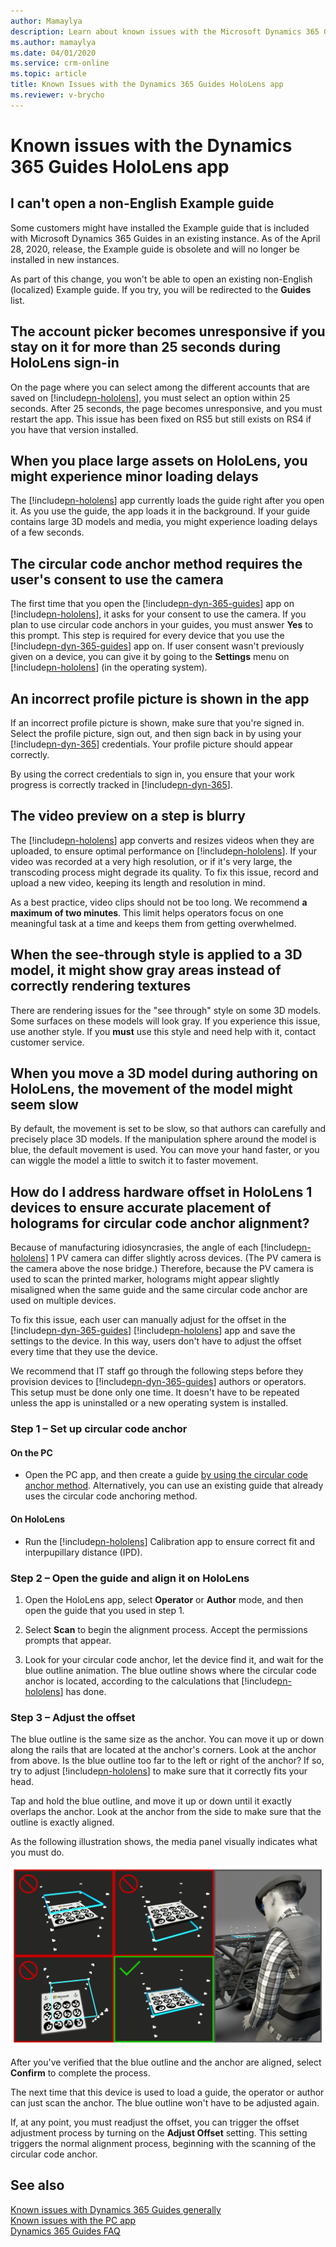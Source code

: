 ```yaml
---
author: Mamaylya
description: Learn about known issues with the Microsoft Dynamics 365 Guides HoloLens app.
ms.author: mamaylya
ms.date: 04/01/2020
ms.service: crm-online
ms.topic: article
title: Known Issues with the Dynamics 365 Guides HoloLens app
ms.reviewer: v-brycho
---
```


# Known issues with the Dynamics 365 Guides HoloLens app

## I can't open a non-English Example guide

Some customers might have installed the Example guide that is included with Microsoft Dynamics 365 Guides in an existing instance. As of the April 28, 2020, release, the Example guide is obsolete and will no longer be installed in new instances. 

As part of this change, you won't be able to open an existing non-English (localized) Example guide. If you try, you will be redirected to the **Guides** list.

## The account picker becomes unresponsive if you stay on it for more than 25 seconds during HoloLens sign-in 

On the page where you can select among the different accounts that are saved on [!include[pn-hololens](../includes/pn-hololens.md)], you must select an option within 25 seconds. After 25 seconds, the page becomes unresponsive, and you must restart the app. This issue has been fixed on RS5 but still exists on RS4 if you have that version installed.

## When you place large assets on HoloLens, you might experience minor loading delays

The [!include[pn-hololens](../includes/pn-hololens.md)] app currently loads the guide right after you open it. As you use the guide, the app loads it in the background. If your guide contains large 3D models and media, you might experience loading delays of a few seconds.

## The circular code anchor method requires the user's consent to use the camera

The first time that you open the [!include[pn-dyn-365-guides](../includes/pn-dyn-365-guides.md)] app on [!include[pn-hololens](../includes/pn-hololens.md)], it asks for your consent to use the camera. If you plan to use circular code anchors in your guides, you must answer **Yes** to this prompt. This step is required for every device that you use the [!include[pn-dyn-365-guides](../includes/pn-dyn-365-guides.md)] app on. If user consent wasn't previously given on a device, you can give it by going to the **Settings** menu on [!include[pn-hololens](../includes/pn-hololens.md)] (in the operating system). 

## An incorrect profile picture is shown in the app 

If an incorrect profile picture is shown, make sure that you're signed in. Select the profile picture, sign out, and then sign back in by using your [!include[pn-dyn-365](../includes/pn-dyn-365.md)] credentials. Your profile picture should appear correctly.

By using the correct credentials to sign in, you ensure that your work progress is correctly tracked in [!include[pn-dyn-365](../includes/pn-dyn-365.md)].

## The video preview on a step is blurry

The [!include[pn-hololens](../includes/pn-hololens.md)] app converts and resizes videos when they are uploaded, to ensure optimal performance on [!include[pn-hololens](../includes/pn-hololens.md)]. If your video was recorded at a very high resolution, or if it's very large, the transcoding process might degrade its quality. To fix this issue, record and upload a new video, keeping its length and resolution in mind.

As a best practice, video clips should not be too long. We recommend **a maximum of two minutes**. This limit helps operators focus on one meaningful task at a time and keeps them from getting overwhelmed. 

## When the see-through style is applied to a 3D model, it might show gray areas instead of correctly rendering textures 

There are rendering issues for the "see through" style on some 3D models. Some surfaces on these models will look gray. If you experience this issue, use another style. If you **must** use this style and need help with it, contact customer service.

## When you move a 3D model during authoring on HoloLens, the movement of the model might seem slow

By default, the movement is set to be slow, so that authors can carefully and precisely place 3D models. If the manipulation sphere around the model is blue, the default movement is used. You can move your hand faster, or you can wiggle the model a little to switch it to faster movement. 

## How do I address hardware offset in HoloLens 1 devices to ensure accurate placement of holograms for circular code anchor alignment?
 
Because of manufacturing idiosyncrasies, the angle of each [!include[pn-hololens](../includes/pn-hololens.md)] 1 PV camera can differ slightly across devices. (The PV camera is the camera above the nose bridge.) Therefore, because the PV camera is used to scan the printed marker, holograms might appear slightly misaligned when the same guide and the same circular code anchor are used on multiple devices.
 
To fix this issue, each user can manually adjust for the offset in the [!include[pn-dyn-365-guides](../includes/pn-dyn-365-guides.md)] [!include[pn-hololens](../includes/pn-hololens.md)] app and save the settings to the device. In this way, users don't have to adjust the offset every time that they use the device. 

We recommend that IT staff go through the following steps before they provision devices to [!include[pn-dyn-365-guides](../includes/pn-dyn-365-guides.md)] authors or operators. This setup must be done only one time. It doesn't have to be repeated unless the app is uninstalled or a new operating system is installed.
 
### Step 1 – Set up circular code anchor

#### On the PC

- Open the PC app, and then create a guide [by using the circular code anchor method](anchor.md). Alternatively, you can use an existing guide that already uses the circular code anchoring method.

#### On HoloLens

- Run the [!include[pn-hololens](../includes/pn-hololens.md)] Calibration app to ensure correct fit and interpupillary distance (IPD).
 
### Step 2 – Open the guide and align it on HoloLens

1.	Open the HoloLens app, select **Operator** or **Author** mode, and then open the guide that you used in step 1.

2.	Select **Scan** to begin the alignment process. Accept the permissions prompts that appear. 

3. Look for your circular code anchor, let the device find it, and wait for the blue outline animation. The blue outline shows where the circular code anchor is located, according to the calculations that [!include[pn-hololens](../includes/pn-hololens.md)] has done.

### Step 3 – Adjust the offset

The blue outline is the same size as the anchor. You can move it up or down along the rails that are located at the anchor's corners. Look at the anchor from above. Is the blue outline too far to the left or right of the anchor? If so, try to adjust [!include[pn-hololens](../includes/pn-hololens.md)] to make sure that it correctly fits your head.

Tap and hold the blue outline, and move it up or down until it exactly overlaps the anchor. Look at the anchor from the side to make sure that the outline is exactly aligned.
 
As the following illustration shows, the media panel visually indicates what you must do.

![Adjusting the offset of the circular code anchor](media/adjust-marker-offset.png "Adjusting the offset of the circular code anchor")

After you've verified that the blue outline and the anchor are aligned, select **Confirm** to complete the process. 

The next time that this device is used to load a guide, the operator or author can just scan the anchor. The blue outline won't have to be adjusted again. 

If, at any point, you must readjust the offset, you can trigger the offset adjustment process by turning on the **Adjust Offset** setting. This setting triggers the normal alignment process, beginning with the scanning of the circular code anchor.

## See also

[Known issues with Dynamics 365 Guides generally](known-issues.md)<br>
[Known issues with the PC app](known-issues-pc-app.md)<br>
[Dynamics 365 Guides FAQ](faq.md)
